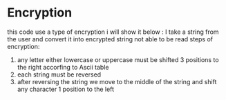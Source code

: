 # Encryption
this code use a type of encryption i will show it below :
I take a string from the user and convert it into encrypted string not able to be read
steps of encryption:
1. any letter either lowercase or uppercase must be shifted 3 positions to the right accorfing to Ascii table
2. each string must be reversed
3. after reversing the string we move to the middle of the string and shift any character 1 position to the left
